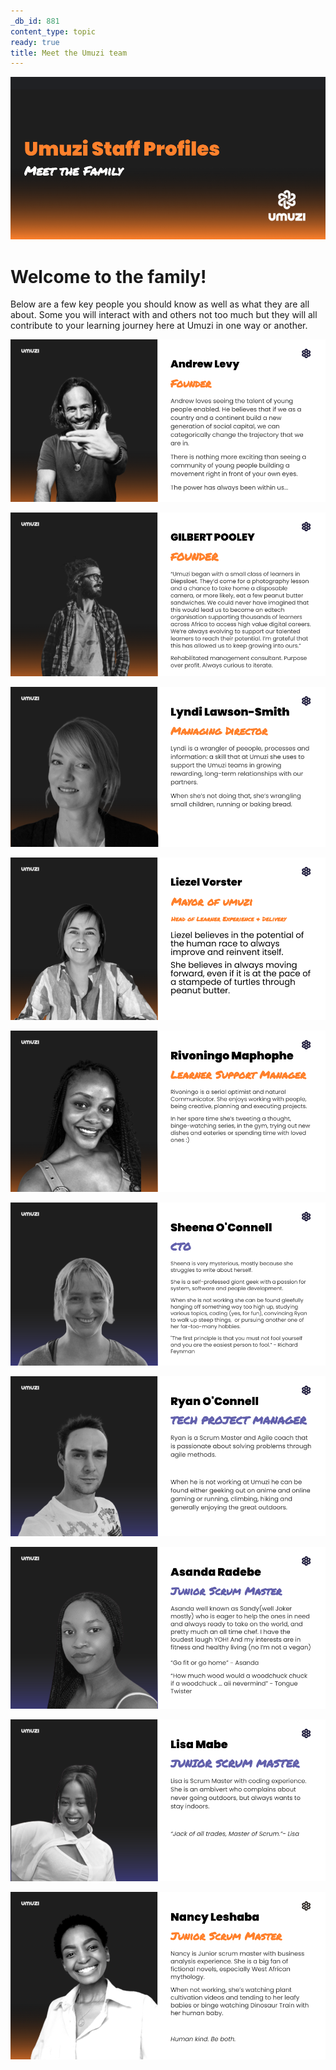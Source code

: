 ```yaml
---
_db_id: 881
content_type: topic
ready: true
title: Meet the Umuzi team
---
```


![staffprofiles](staff_profiles.png)

# **Welcome to the family!**


Below are a few key people you should know as well as what they are all about. 
Some you will interact with and others not too much but they will all contribute to your learning journey here at Umuzi in one way or another.


![Andrewn](Andrew_n.png)

![Gil](Gil.png)

![Lyndin](Lyndi_n.png)

![Liezeln](Liezel_n.png)

![Rivoningon](Rivoningo_n.png)

![Sheenan](Sheena_n.png)

![Ryann](Ryan_n.png)

![Asandan](Asanda_n.png)

![Lisan](Lisa_n.png)

![Nancyn](Nancy_n.png)